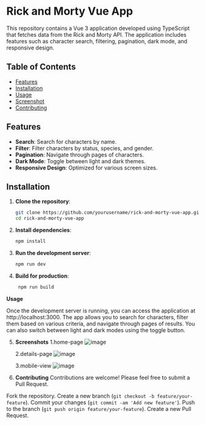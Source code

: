 # Rick and Morty Vue App

This repository contains a Vue 3 application developed using TypeScript that fetches data from the Rick and Morty API. The application includes features such as character search, filtering, pagination, dark mode, and responsive design.

## Table of Contents

- [Features](#features)
- [Installation](#installation)
- [Usage](#usage)
- [Screenshot](#screenshot)
- [Contributing](#contributing)

## Features

- **Search**: Search for characters by name.
- **Filter**: Filter characters by status, species, and gender.
- **Pagination**: Navigate through pages of characters.
- **Dark Mode**: Toggle between light and dark themes.
- **Responsive Design**: Optimized for various screen sizes.

## Installation

1. **Clone the repository**:

   ```sh
   git clone https://github.com/yourusername/rick-and-morty-vue-app.git
   cd rick-and-morty-vue-app

2. **Install dependencies**:

   ```sh
   npm install

3. **Run the development server**:

   ```sh
   npm run dev
   
4. **Build for production**:

   ```sh
    npm run build
   
**Usage**

Once the development server is running, you can access the application at http://localhost:3000. The app allows you to search for characters, filter them based on various criteria, and navigate through pages of results. You can also switch between light and dark modes using the toggle button.

5. **Screenshots**
   1.home-page
   ![image](https://github.com/khunaungpaing/rick-and-morty-wiki-with-vue/blob/main/screenshots/a.png)

   2.details-page
   ![image](https://github.com/khunaungpaing/rick-and-morty-wiki-with-vue/blob/main/screenshots/b.png)

   3.mobile-view
   ![image](https://github.com/khunaungpaing/rick-and-morty-wiki-with-vue/blob/main/screenshots/c.png)

7. **Contributing**
Contributions are welcome! Please feel free to submit a Pull Request.

Fork the repository.
Create a new branch (`git checkout -b feature/your-feature`).
Commit your changes (`git commit -am 'Add new feature'`).
Push to the branch (`git push origin feature/your-feature`).
Create a new Pull Request.
